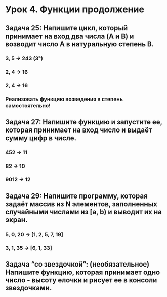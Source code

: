 # Урок 4. Функции продолжение
## Задача 25: Напишите цикл, который принимает на вход два числа (A и B) и возводит число A в натуральную степень B.  
### 3, 5 -> 243 (3⁵)
### 2, 4 -> 16
### 2, 4 -> 16
### Реализовать функцию возведения в степень самостоятельно!
## Задача 27: Напишите функцию и запустите ее, которая принимает на вход число и выдаёт сумму цифр в числе.
### 452 -> 11
### 82 -> 10
### 9012 -> 12
## Задача 29: Напишите программу, которая задаёт массив из N элементов, заполненных случайными числами из [a, b) и выводит их на экран.
### 5, 0, 20 -> [1, 2, 5, 7, 19]
### 3, 1, 35 -> [6, 1, 33]
## Задача “со звездочкой”: (необязательное) Напишите функцию, которая принимает одно число - высоту елочки и рисует ее в консоли звездочками.